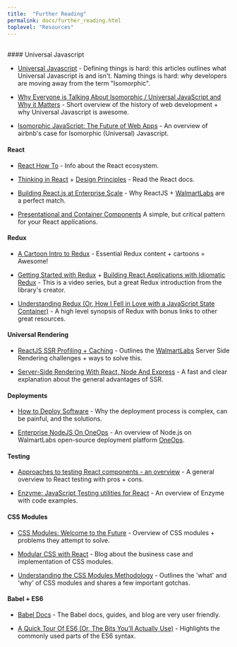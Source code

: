 ```yaml
---
title:  "Further Reading"
permalink: docs/further_reading.html
toplevel: "Resources"
---
```


<br>
#### Universal Javascript

*  [Universal Javascript](https://medium.com/@mjackson/universal-javascript-4761051b7ae9#.vql04qjs4) - Defining things is hard: this articles outlines what Universal Javascript is and isn't. Naming things is hard: why developers are moving away from the term "Isomorphic".

*  [Why Everyone is Talking About Isomorphic / Universal JavaScript and Why it Matters](https://medium.com/capital-one-developers/why-everyone-is-talking-about-isomorphic-universal-javascript-and-why-it-matters-38c07c87905#.ut4ggn60w) - Short overview of the history of web development + why Universal Javascript is awesome.

*  [Isomorphic JavaScript: The Future of Web Apps](http://nerds.airbnb.com/isomorphic-javascript-future-web-apps) - An overview of airbnb's case for Isomorphic (Universal) Javascript.

#### React

*  [React How To](https://github.com/petehunt/react-howto) - Info about the React ecosystem.

*  [Thinking in React](https://facebook.github.io/react/docs/thinking-in-react.html) + [Design Principles](https://facebook.github.io/react/contributing/design-principles.html) - Read the React docs.

*  [Building React.js at Enterprise Scale](https://medium.com/walmartlabs/building-react-js-at-enterprise-scale-17c17a36fd1f#.ewkzubo8i) - Why ReactJS + [WalmartLabs](http://www.walmartlabs.com) are a perfect match.

*  [Presentational and Container Components](https://medium.com/@dan_abramov/smart-and-dumb-components-7ca2f9a7c7d0#.ma6icgu8p) A simple, but critical pattern for your React applications. 

#### Redux

*  [A Cartoon Intro to Redux](https://code-cartoons.com/a-cartoon-intro-to-redux-3afb775501a6#.cj6szcbtd) - Essential Redux content + cartoons = Awesome!

*  [Getting Started with Redux](https://egghead.io/courses/getting-started-with-redux) + [Building React Applications with Idiomatic Redux](https://egghead.io/courses/building-react-applications-with-idiomatic-redux) - This is a video series, but a great Redux introduction from the library's creator.

*  [Understanding Redux (Or, How I Fell in Love with a JavaScript State Container)](https://medium.com/@thejenniekim/understanding-redux-or-how-i-fell-in-love-with-a-javascript-state-container-5d940fcc10b3#.r2dui841u) - A high level synopsis of Redux with bonus links to other great resources.

#### Universal Rendering

*  [ReactJS SSR Profiling + Caching](https://medium.com/walmartlabs/reactjs-ssr-profiling-and-caching-5d8e9e49240c#.yqnmwbp6t) - Outlines the [WalmartLabs](http://www.walmartlabs.com) Server Side Rendering challenges + ways to solve this.

*  [Server-Side Rendering With React, Node And Express](https://www.smashingmagazine.com/2016/03/server-side-rendering-react-node-express/) - A fast and clear explanation about the general advantages of SSR.

#### Deployments

*  [How to Deploy Software](https://zachholman.com/posts/deploying-software) - Why the deployment process is complex, can be painful, and the solutions.

*  [Enterprise NodeJS On OneOps](https://medium.com/walmartlabs/enterprise-nodejs-on-oneops-f4bc7b1050cc#.sfsslnetq) - An overview of Node.js on WalmartLabs open-source deployment platform [OneOps](http://www.oneops.com/).

#### Testing

*  [Approaches to testing React components - an overview](http://reactkungfu.com/2015/07/approaches-to-testing-react-components-an-overview/) - A general overview to React testing with pros + cons.

*  [Enzyme: JavaScript Testing utilities for React](https://medium.com/airbnb-engineering/enzyme-javascript-testing-utilities-for-react-a417e5e5090f#.eo79bodrj) - An overview of Enzyme with code examples.


#### CSS Modules

*  [CSS Modules: Welcome to the Future](http://glenmaddern.com/articles/css-modules) - Overview of CSS modules + problems they attempt to solve.

*  [Modular CSS with React](https://medium.com/@pioul/modular-css-with-react-61638ae9ea3e#.b5d00dcwp) - Blog about the business case and implementation of CSS modules.

*  [Understanding the CSS Modules Methodology](https://www.sitepoint.com/understanding-css-modules-methodology/) - Outlines the 'what' and 'why' of CSS modules and shares a few important gotchas.

#### Babel + ES6

*  [Babel Docs](https://babeljs.io/docs/learn-es2015/) - The Babel docs, guides, and blog are very user friendly.

*  [A Quick Tour Of ES6 (Or, The Bits You’ll Actually Use)](http://jamesknelson.com/es6-the-bits-youll-actually-use/) - Highlights the commonly used parts of the ES6 syntax.
